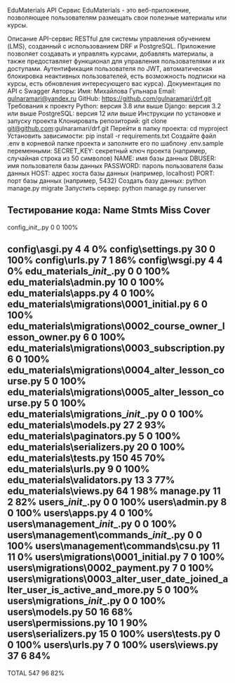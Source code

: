 EduMaterials API Сервис
EduMaterials  - это веб-приложение, позволяющее пользователям размещать свои полезные материалы или курсы.

Описание
API-сервис RESTful для системы управления обучением (LMS), созданный с использованием DRF и PostgreSQL.
Приложение позволяет создавать и управлять курсами, добавлять материалы, а также предоставляет функционал для управления пользователями и их доступами.
Аутентификация пользователя по JWT, автоматическая блокировка неактивных пользователей,
есть возможность подписки на курсы, есть обновления интересующего вас курса). 
Документация по API с Swagger 
Авторы:
Имя: Михайлова Гульнара
Email: gulnaramari@yandex.ru
GitHub: https://github.com/gulnaramari/drf.git
Требования к проекту
Python: версия 3.8 или выше
Django: версия 3.2 или выше
PostgreSQL: версия 12 или выше
Инструкции по установке и запуску проекта
Клонировать репозиторий: git clone git@github.com:gulnaramari/drf.git
Перейти в папку проекта: cd myproject
Установить зависимости: pip install -r requirements.txt
Создайте файл .env в корневой папке проекта и заполните его по шаблону .env.sample переменными:
SECRET_KEY: секретный ключ проекта (например, случайная строка из 50 символов)
NAME: имя базы данных
DBUSER: имя пользователя базы данных
PASSWORD: пароль пользователя базы данных
HOST: адрес хоста базы данных (например, localhost)
PORT: порт базы данных (например, 5432)
Создать базу данных: python manage.py migrate
Запустить сервер: python manage.py runserver

Тестирование кода:
Name                                                                            Stmts   Miss  Cover
---------------------------------------------------------------------------------------------------
config\__init__.py                                                                  0      0   100%

config\asgi.py                                                                      4      4     0%
config\settings.py                                                                 30      0   100%
config\urls.py                                                                      7      1    86%
config\wsgi.py                                                                      4      4     0%
edu_materials\__init__.py                                                           0      0   100%
edu_materials\admin.py                                                             10      0   100%
edu_materials\apps.py                                                               4      0   100%
edu_materials\migrations\0001_initial.py                                            6      0   100%
edu_materials\migrations\0002_course_owner_lesson_owner.py                          6      0   100%
edu_materials\migrations\0003_subscription.py                                       6      0   100%
edu_materials\migrations\0004_alter_lesson_course.py                                5      0   100%
edu_materials\migrations\0005_alter_lesson_course.py                                5      0   100%
edu_materials\migrations\__init__.py                                                0      0   100%
edu_materials\models.py                                                            27      2    93%
edu_materials\paginators.py                                                         5      0   100%
edu_materials\serializers.py                                                       20      0   100%
edu_materials\tests.py                                                            150     45    70%
edu_materials\urls.py                                                               9      0   100%
edu_materials\validators.py                                                        13      3    77%
edu_materials\views.py                                                             64      1    98%
manage.py                                                                          11      2    82%
users\__init__.py                                                                   0      0   100%
users\admin.py                                                                      8      0   100%
users\apps.py                                                                       4      0   100%
users\management\__init__.py                                                        0      0   100%
users\management\commands\__init__.py                                               0      0   100%
users\management\commands\csu.py                                                   11     11     0%
users\migrations\0001_initial.py                                                    7      0   100%
users\migrations\0002_payment.py                                                    7      0   100%
users\migrations\0003_alter_user_date_joined_alter_user_is_active_and_more.py       5      0   100%
users\migrations\__init__.py                                                        0      0   100%
users\models.py                                                                    50     16    68%
users\permissions.py                                                               10      1    90%
users\serializers.py                                                               15      0   100%
users\tests.py                                                                      0      0   100%
users\urls.py                                                                       7      0   100%
users\views.py                                                                     37      6    84%
---------------------------------------------------------------------------------------------------
TOTAL                                                                             547     96    82%
